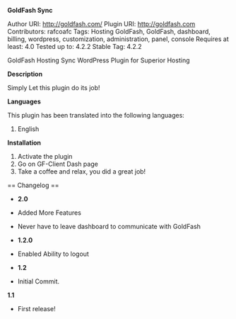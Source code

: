 **GoldFash Sync**

Author URI: http://goldfash.com/
Plugin URI: http://goldfash.com 
Contributors: rafcoafc
Tags: Hosting GoldFash, GoldFash, dashboard, billing, wordpress, customization, administration, panel, console
Requires at least: 4.0
Tested up to: 4.2.2
Stable Tag: 4.2.2

GoldFash Hosting Sync WordPress Plugin for Superior Hosting

**Description**

Simply Let this plugin do its job!


**Languages**

This plugin has been translated into the following languages:

1. English

**Installation**

1. Activate the plugin
2. Go on GF-Client Dash page
3. Take a coffee and relax, you did a great job!


== Changelog ==
* **2.0**
* Added More Features
* Never have to leave dashboard to communicate with GoldFash
* **1.2.0**  
* Enabled Ability to logout

* **1.2** 
* Initial Commit.

**1.1**

* First release!
